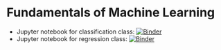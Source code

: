 # Fundamentals of Machine Learning
 
 - Jupyter notebook for classification class: [![Binder](https://mybinder.org/badge_logo.svg)](https://mybinder.org/v2/gh/jocelyndunstan/MIT_certificate/master?filepath=classification.ipynb)
 - Jupyter notebook for regression class: [![Binder](https://mybinder.org/badge_logo.svg)](https://mybinder.org/v2/gh/jocelyndunstan/MIT_certificate/master?filepath=regression.ipynb)
